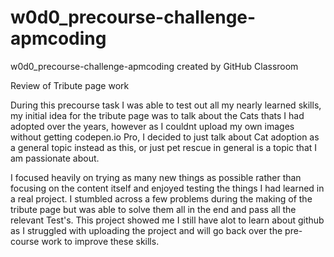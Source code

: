 # w0d0_precourse-challenge-apmcoding
w0d0_precourse-challenge-apmcoding created by GitHub Classroom

<p>
  Review of Tribute page work
  
During this precourse task I was able to test out all my nearly learned skills, my initial idea for the tribute page was to talk about the Cats thats I had adopted over the years, however as I couldnt upload my own images without getting codepen.io Pro, I decided to just talk about Cat adoption as a general topic instead as this, or just pet rescue in general is a topic that I am passionate about.
  
I focused heavily on trying as many new things as possible rather than focusing on the content itself and enjoyed testing the things I had learned in a real project. I stumbled across a few problems during the making of the tribute page but was able to solve them all in the end and pass all the relevant Test's.
This project showed me I still have alot to learn about github as I struggled with uploading the project and will go back over the pre-course work to improve these skills.
  
  </p>
